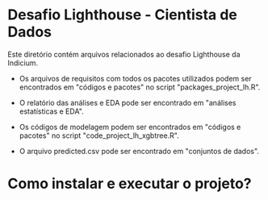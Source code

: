 # Desafio Lighthouse - Cientista de Dados

Este diretório contém arquivos relacionados ao desafio Lighthouse da Indicium.

- Os arquivos de requisitos com todos os pacotes utilizados podem ser encontrados em "códigos e pacotes" no script "packages_project_lh.R".

- O relatório das análises e EDA pode ser encontrado em "análises estatísticas e EDA".

- Os códigos de modelagem podem ser encontrados em "códigos e pacotes" no script "code_project_lh_xgbtree.R".

- O arquivo predicted.csv pode ser encontrado em "conjuntos de dados".

# Como instalar e executar o projeto?

